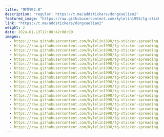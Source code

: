 ```yaml
---
title: "东雪莲2.0"
description: "regular: https://t.me/addstickers/dongxuelian2"
featured_image: "https://raw.githubusercontent.com/kylelin1998/tg-sticker-spreading-worldwide-images/main/img/c6fab651-9100-4cca-9ded-bd95a35b217b.jpg"
link: "https://t.me/addstickers/dongxuelian2"
weight: 3
date: 2024-01-13T17:00:42+08:00
images:
  - https://raw.githubusercontent.com/kylelin1998/tg-sticker-spreading-worldwide-images/main/img/c6fab651-9100-4cca-9ded-bd95a35b217b.jpg
  - https://raw.githubusercontent.com/kylelin1998/tg-sticker-spreading-worldwide-images/main/img/f805eae1-7899-489f-83e6-8038c8fcfa7c.jpg
  - https://raw.githubusercontent.com/kylelin1998/tg-sticker-spreading-worldwide-images/main/img/3ae0492f-35d8-4011-a7c8-8f9fb2d33061.jpg
  - https://raw.githubusercontent.com/kylelin1998/tg-sticker-spreading-worldwide-images/main/img/14fb1273-ea3b-423c-ac54-59ea7383b4f2.jpg
  - https://raw.githubusercontent.com/kylelin1998/tg-sticker-spreading-worldwide-images/main/img/d8825eb3-b8ec-48d3-894c-19a29d095d52.jpg
  - https://raw.githubusercontent.com/kylelin1998/tg-sticker-spreading-worldwide-images/main/img/903c6737-32f2-429e-97b9-66221b30b55c.jpg
  - https://raw.githubusercontent.com/kylelin1998/tg-sticker-spreading-worldwide-images/main/img/7553d64f-b095-4a8c-a6f1-1b70d6bd4f65.jpg
  - https://raw.githubusercontent.com/kylelin1998/tg-sticker-spreading-worldwide-images/main/img/110c80e8-84ca-4be0-b0d2-e8c4b9bc71b8.jpg
  - https://raw.githubusercontent.com/kylelin1998/tg-sticker-spreading-worldwide-images/main/img/f3582da4-518a-4e4c-94a3-62ed5cb27bf0.jpg
  - https://raw.githubusercontent.com/kylelin1998/tg-sticker-spreading-worldwide-images/main/img/668fb244-bdca-46ab-a1ee-f1cc1ce782cf.jpg
  - https://raw.githubusercontent.com/kylelin1998/tg-sticker-spreading-worldwide-images/main/img/a37822e7-d154-41e3-b7fb-8d67994bb0c3.jpg
  - https://raw.githubusercontent.com/kylelin1998/tg-sticker-spreading-worldwide-images/main/img/3bacb085-cba8-4a88-b730-d6c83ed3b0c4.jpg
  - https://raw.githubusercontent.com/kylelin1998/tg-sticker-spreading-worldwide-images/main/img/3912077c-5dc7-4127-a359-13c37a326c6e.jpg
  - https://raw.githubusercontent.com/kylelin1998/tg-sticker-spreading-worldwide-images/main/img/c634a339-a15d-4f2b-9e23-abefffde9980.jpg
  - https://raw.githubusercontent.com/kylelin1998/tg-sticker-spreading-worldwide-images/main/img/fdfbf568-17e9-420b-a713-9505619a1641.jpg
  - https://raw.githubusercontent.com/kylelin1998/tg-sticker-spreading-worldwide-images/main/img/5e4e0785-c5e6-479a-9910-aa1437d37f2b.jpg
  - https://raw.githubusercontent.com/kylelin1998/tg-sticker-spreading-worldwide-images/main/img/481ea643-d337-43e5-b95d-5d48897d5b98.jpg
  - https://raw.githubusercontent.com/kylelin1998/tg-sticker-spreading-worldwide-images/main/img/53b50ec5-7d83-408e-8b4a-dd53d4fe5671.jpg
  - https://raw.githubusercontent.com/kylelin1998/tg-sticker-spreading-worldwide-images/main/img/aa87771c-64c8-4b10-9280-f20bc33ea55e.jpg
  - https://raw.githubusercontent.com/kylelin1998/tg-sticker-spreading-worldwide-images/main/img/3411c97d-7d24-4756-8925-dcad97d49d7c.jpg
---
```

